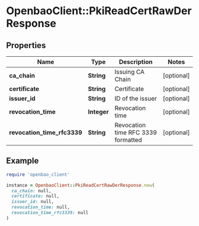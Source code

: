 # OpenbaoClient::PkiReadCertRawDerResponse

## Properties

| Name | Type | Description | Notes |
| ---- | ---- | ----------- | ----- |
| **ca_chain** | **String** | Issuing CA Chain | [optional] |
| **certificate** | **String** | Certificate | [optional] |
| **issuer_id** | **String** | ID of the issuer | [optional] |
| **revocation_time** | **Integer** | Revocation time | [optional] |
| **revocation_time_rfc3339** | **String** | Revocation time RFC 3339 formatted | [optional] |

## Example

```ruby
require 'openbao_client'

instance = OpenbaoClient::PkiReadCertRawDerResponse.new(
  ca_chain: null,
  certificate: null,
  issuer_id: null,
  revocation_time: null,
  revocation_time_rfc3339: null
)
```

